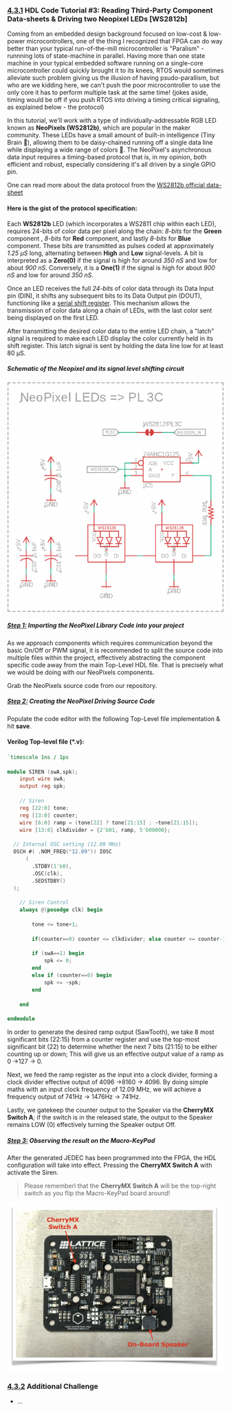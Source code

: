 ### [4.3.1](#Chapter4_3_1) HDL Code Tutorial #3: Reading Third-Party Component Data-sheets & Driving two Neopixel LEDs [WS2812b]

Coming from an embedded design background focused on low-cost & low-power microcontrollers, one of the thing I recognized that FPGA can do way better than your typical run-of-the-mill microcontroller is "Paralism" - runnning lots of state-machine in parallel. Having more than one state machine in your typical embedded software running on a single-core microcontroller could quickly brought it to its knees, RTOS would sometimes alleviate such problem giving us the illusion of having psudo-parallism, but who are we kidding here, we can't push the poor microcontroller to use the only core it has to perform multiple task at the same time! (jokes aside, timing would be off if you push RTOS into driving a timing critical signaling, as explained below - the protocol)

In this tutorial, we'll work with a type of individually-addressable RGB LED known as **NeoPixels (WS2812b)**, which are popular in the maker community. These LEDs have a small amount of built-in intelligence (Tiny Brain 🧠), allowing them to be daisy-chained running off a single data line while displaying a wide range of colors 🌈. The NeoPixel's asynchronous data input requires a timing-based protocol that is, in my opinion, both efficient and robust, especially considering it's all driven by a single GPIO pin.

One can read more about the data protocol from the [WS2812b official data-sheet](https://github.com/TomatoCube18/Lattice_FPGA_MacroKeys/blob/main/Relevant_Docs_DataSheets/WorldSemi-WS2812B.pdf)

#### Here is the gist of the protocol specification:

Each **WS2812b** LED (which incorporates a WS2811 chip within each LED), requires 24-bits of color data per pixel along the chain: _8-bits_ for the **Green** component , _8-bits_ for **Red** component, and lastly _8-bits_ for **Blue** component. These bits are transmitted as pulses coded at approximately _1.25 µS_ long, alternating between **High** and **Low** signal-levels. A bit is interpreted as a **Zero(0)** if the signal is high for around _350 nS_ and low for about _900 nS_. Conversely, it is a **One(1)** if the signal is high for about _900 nS_ and low for around _350 nS_.

Once an LED receives the full _24-bits_ of color data through its Data Input pin (DIN), it shifts any subsequent bits to its Data Output pin (DOUT), functioning like a [serial shift register](https://en.wikipedia.org/wiki/Shift_register#Serial-in_serial-out_(SISO)). This mechanism allows the transmission of color data along a chain of LEDs, with the last color sent being displayed on the first LED.

After transmitting the desired color data to the entire LED chain, a "latch" signal is required to make each LED display the color currently held in its shift register. This latch signal is sent by holding the data line low for at least 80 µS.

##### Schematic of the Neopixel and its signal level shifting circuit 

![Speaker_Driver](https://github.com/TomatoCube18/Lattice_FPGA_MacroKeys/blob/main/Tutorial_Files/Tutorial_3/Images/Tutorial03-01-Neopixel.png?raw=true)



##### [Step 1:](#Chapter4_3_1_1) Importing the NeoPixel Library Code into your project

As we approach components which requires communication beyond the basic On/Off or PWM signal, it is recommended to split the source code into multiple files within the project, effectively abstracting the component specific code away from the main Top-Level HDL file. That is precisely what we would be doing with our NeoPixels components.

Grab the NeoPixels source code from our repository.



##### [Step 2:](#Chapter4_3_1_2) Creating the NeoPixel Driving Source Code

Populate the code editor with the following Top-Level file implementation & hit **save**.

#### Verilog Top-level file (\*.v):
```verilog
`timescale 1ns / 1ps
 
module SIREN (swA,spk);
	input wire swA;	
	output reg spk;
   
	// Siren
	reg [22:0] tone;
	reg [13:0] counter;
	wire [6:0] ramp = (tone[22] ? tone[21:15] : ~tone[21:15]);
	wire [13:0] clkdivider = {2'b01, ramp, 5'b00000};
   
  // Internal OSC setting (12.09 MHz)
  OSCH #( .NOM_FREQ("12.09")) IOSC
      (
        .STDBY(1'b0),
        .OSC(clk),
        .SEDSTDBY()
  );
   
	// Siren Control
	always @(posedge clk) begin
		
		tone <= tone+1;

		if(counter==0) counter <= clkdivider; else counter <= counter-1;
		
		if (swA==1) begin
			spk <= 0;
		end
		else if (counter==0) begin
			spk <= ~spk;
		end 
		
	end
 
endmodule
```

In order to generate the desired ramp output (SawTooth), we take 8 most significant bits (22:15) from a counter register and use the top-most significant bit (22) to determine whether the next 7 bits (21:15) to be either counting up or down; This will give us an effective output value of a ramp as 0 →127 → 0.

Next, we feed the ramp register as the input into a clock divider, forming a clock divider effective output of 4096 →8160 → 4096. By doing simple maths with an input clock frequency of 12.09 MHz, we will achieve a frequency output of 741Hz → 1476Hz → 741Hz.

Lastly, we gatekeep the counter output to the Speaker via the **CherryMX Switch A**; if the switch is in the released state, the output to the Speaker remains LOW (0) effectively turning the Speaker output Off.



##### [Step 3:](#Chapter4_3_1_3) Observing the result on the Macro-KeyPad
After the generated JEDEC has been programmed into the FPGA, the HDL configuration will take into effect. Pressing the **CherryMX Switch A** with activate the Siren.

> Please rememberl that the **CherryMX Switch A** will be the top-right switch as you flip the Macro-KeyPad board around!

![user LED & Button Location](https://github.com/TomatoCube18/Lattice_FPGA_MacroKeys/blob/main/Tutorial_Files/Tutorial_2/Images/Tutorial02-03-CherryMX_Speaker_Location.png?raw=true)

### [4.3.2](#Chapter4_3_2) Additional Challenge
* ...



[Lattice]:(https://www.latticesemi.com)